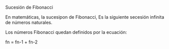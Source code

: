 Sucesión de Fibonacci

En matemáticas, la sucesipon de Fibonacci, Es la siguiente secesión infinita de números naturales.

Los números Fibonacci quedan definidos por la ecuación:

fn = fn-1 + fn-2

